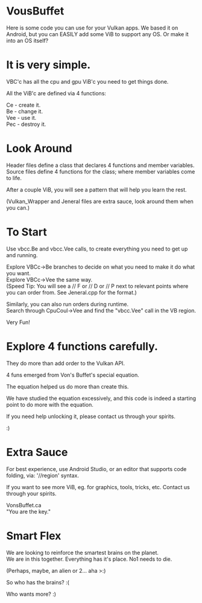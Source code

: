 # VousBuffet

Here is some code you can use for your Vulkan apps.
We based it on Android, but you can EASILY add some ViB to support any OS.
Or make it into an OS itself?

# It is very simple.

VBC'c has all the cpu and gpu ViB'c you need to get things done.

All the ViB'c are defined via 4 functions:

Ce - create it.
</br>Be - change it.
</br>Vee - use it.
</br>Pec - destroy it.

# Look Around

Header files define a class that declares 4 functions and member variables.
</br>Source files define 4 functions for the class; where member variables come to life.

After a couple ViB, you will see a pattern that will help you learn the rest.

(Vulkan_Wrapper and Jeneral files are extra sauce, look around them when you can.)

# To Start

Use vbcc.Be and vbcc.Vee calls, to create everything you need to get up and running.

Explore VBCc->Be branches to decide on what you need to make it do what you want.
</br>Explore VBCc->Vee the same way.
</br>(Speed Tip: You will see a // F or // D or // P next to relevant points where you can order from. See Jeneral.cpp for the format.)

Similarly, you can also run orders during runtime.
</br>Search through CpuCoul->Vee and find the "vbcc.Vee" call in the VB region.

Very Fun!

# Explore 4 functions carefully.

They do more than add order to the Vulkan API.

4 funs emerged from Von's Buffet's special equation.

The equation helped us do more than create this.

We have studied the equation excessively, and this code is indeed a starting point to do more with the equation.

If you need help unlocking it, please contact us through your spirits.

:)

# Extra Sauce

For best experience, use Android Studio, or an editor that supports code folding, via: '//region' syntax.

If you want to see more ViB, eg. for graphics, tools, tricks, etc. Contact us through your spirits.

VonsBuffet.ca
</br>"You are the key."

# Smart Flex

We are looking to reinforce the smartest brains on the planet.
</br>We are in this together. Everything has it's place. No1 needs to die.

(Perhaps, maybe, an alien or 2... aha >:)

So who has the brains? :(

Who wants more? :)
